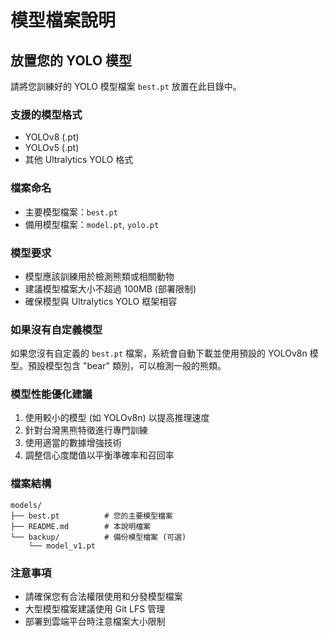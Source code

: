 # 模型檔案說明

## 放置您的 YOLO 模型

請將您訓練好的 YOLO 模型檔案 `best.pt` 放置在此目錄中。

### 支援的模型格式
- YOLOv8 (.pt)
- YOLOv5 (.pt)
- 其他 Ultralytics YOLO 格式

### 檔案命名
- 主要模型檔案：`best.pt`
- 備用模型檔案：`model.pt`, `yolo.pt`

### 模型要求
- 模型應該訓練用於檢測熊類或相關動物
- 建議模型檔案大小不超過 100MB (部署限制)
- 確保模型與 Ultralytics YOLO 框架相容

### 如果沒有自定義模型
如果您沒有自定義的 `best.pt` 檔案，系統會自動下載並使用預設的 YOLOv8n 模型。預設模型包含 "bear" 類別，可以檢測一般的熊類。

### 模型性能優化建議
1. 使用較小的模型 (如 YOLOv8n) 以提高推理速度
2. 針對台灣黑熊特徵進行專門訓練
3. 使用適當的數據增強技術
4. 調整信心度閾值以平衡準確率和召回率

### 檔案結構
```
models/
├── best.pt          # 您的主要模型檔案
├── README.md        # 本說明檔案
└── backup/          # 備份模型檔案 (可選)
    └── model_v1.pt
```

### 注意事項
- 請確保您有合法權限使用和分發模型檔案
- 大型模型檔案建議使用 Git LFS 管理
- 部署到雲端平台時注意檔案大小限制

